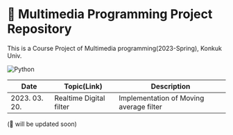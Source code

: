 # 📱 Multimedia Programming Project Repository

This is a Course Project of Multimedia programming(2023-Spring), Konkuk Univ.

![Python](https://img.shields.io/badge/Python-ecd53f.svg?&style=for-the-badge&logo=Java&logoColor=white)


|Date|Topic(Link)|Description|
|------|---|---|
|2023. 03. 20.|Realtime Digital filter|Implementation of Moving average filter|

(🔨 will be updated soon)
